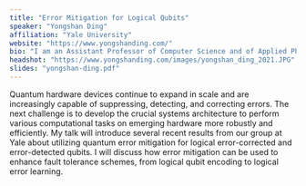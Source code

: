 ```yaml
---
title: "Error Mitigation for Logical Qubits"
speaker: "Yongshan Ding"
affiliation: "Yale University"
website: "https://www.yongshanding.com/"
bio: "I am an Assistant Professor of Computer Science and of Applied Physics at Yale University. I am a member of the Yale Quantum Institute (YQI) and affiliated with the Computer Systems Lab (CSL). I lead the Quantum Systems Lab (QSL) at Yale and direct Yale's Quantum Science and Engineering Certificate program. Our research focuses on advancing the capability and performance of next-generation quantum information systems. We work on a broad set of problems related to algorithms and architectures of quantum computers."
headshot: "https://www.yongshanding.com/images/yongshan_ding_2021.JPG"
slides: "yongshan-ding.pdf"
---
```


Quantum hardware devices continue to expand in scale and are increasingly capable of suppressing, detecting, and correcting errors. The next challenge is to develop the crucial systems architecture to perform various computational tasks on emerging hardware more robustly and efficiently. My talk will introduce several recent results from our group at Yale about utilizing quantum error mitigation for logical error-corrected and error-detected qubits. I will discuss how error mitigation can be used to enhance fault tolerance schemes, from logical qubit encoding to logical error learning.
